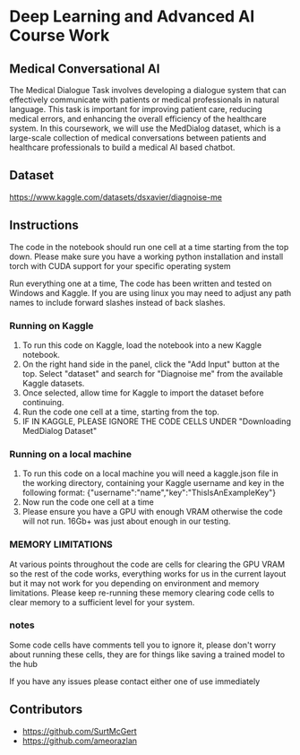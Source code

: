 # Deep Learning and Advanced AI Course Work

## Medical Conversational AI

The Medical Dialogue Task involves developing a dialogue system that can effectively communicate
with patients or medical professionals in natural language. This task is important for improving
patient care, reducing medical errors, and enhancing the overall efficiency of the healthcare system.
In this coursework, we will use the MedDialog dataset, which is a large-scale collection of medical
conversations between patients and healthcare professionals to build a medical AI based chatbot.

## Dataset

https://www.kaggle.com/datasets/dsxavier/diagnoise-me

## Instructions

The code in the notebook should run one cell at a time starting from the top down. Please make sure you have a working python installation and install torch with CUDA support for your specific operating system

Run everything one at a time, The code has been written and tested on Windows and Kaggle. If you are using linux you may need to adjust any path names to include forward slashes instead of back slashes.

### Running on Kaggle

1. To run this code on Kaggle, load the notebook into a new Kaggle notebook.
2. On the right hand side in the panel, click the "Add Input" button at the top. Select "dataset" and search for "Diagnoise me" from the available Kaggle datasets.
3. Once selected, allow time for Kaggle to import the dataset before continuing.
4. Run the code one cell at a time, starting from the top.
5. IF IN KAGGLE, PLEASE IGNORE THE CODE CELLS UNDER "Downloading MedDialog Dataset"

### Running on a local machine

1. To run this code on a local machine you will need a kaggle.json file in the working directory, containing your Kaggle username and key in the following format:
   {"username":"name","key":"ThisIsAnExampleKey"}
2. Now run the code one cell at a time
3. Please ensure you have a GPU with enough VRAM otherwise the code will not run. 16Gb+ was just about enough in our testing.

### MEMORY LIMITATIONS

At various points throughout the code are cells for clearing the GPU VRAM so the rest of the code works, everything works for us in the current layout but it may not work for you depending on environment and memory limitations. Please keep re-running these memory clearing code cells to clear memory to a sufficient level for your system.

### notes

Some code cells have comments tell you to ignore it, please don't worry about running these cells, they are for things like saving a trained model to the hub

If you have any issues please contact either one of use immediately

## Contributors

-   https://github.com/SurtMcGert
-   https://github.com/ameorazlan
